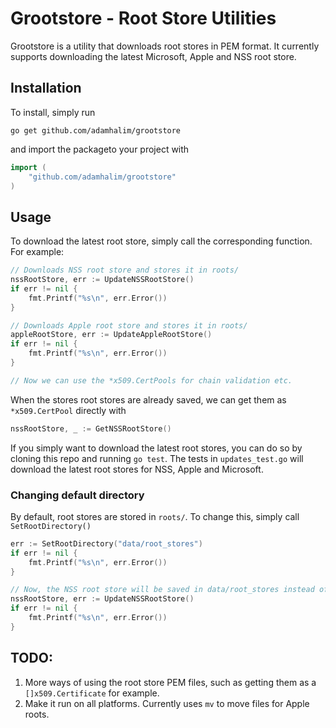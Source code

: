 # Grootstore - Root Store Utilities
Grootstore is a utility that downloads root stores in PEM format. It currently supports downloading the latest Microsoft, Apple and NSS root store.


## Installation
To install, simply run
```
go get github.com/adamhalim/grootstore
```
and import the packageto your project with

```go
import (
    "github.com/adamhalim/grootstore"
)
```

## Usage

To download the latest root store, simply call the corresponding function. For example:

```go
// Downloads NSS root store and stores it in roots/
nssRootStore, err := UpdateNSSRootStore()
if err != nil {
    fmt.Printf("%s\n", err.Error())
}

// Downloads Apple root store and stores it in roots/
appleRootStore, err := UpdateAppleRootStore()
if err != nil {
    fmt.Printf("%s\n", err.Error())
}

// Now we can use the *x509.CertPools for chain validation etc.

```

When the stores root stores are already saved, we can get them as `*x509.CertPool` directly with 

```go
nssRootStore, _ := GetNSSRootStore()
```

If you simply want to download the latest root stores, you can do so by cloning this repo and running `go test`. The tests in `updates_test.go` will download the latest root stores for NSS, Apple and Microsoft.

### Changing default directory

By default, root stores are stored in `roots/`. To change this, simply call `SetRootDirectory()`

```go
err := SetRootDirectory("data/root_stores")
if err != nil {
    fmt.Printf("%s\n", err.Error())
}

// Now, the NSS root store will be saved in data/root_stores instead of roots/
nssRootStore, err := UpdateNSSRootStore()
if err != nil {
    fmt.Printf("%s\n", err.Error())
}
```

## TODO:

1. More ways of using the root store PEM files, such as getting them as a `[]x509.Certificate` for example.
2. Make it run on all platforms. Currently uses `mv` to move files for Apple roots.